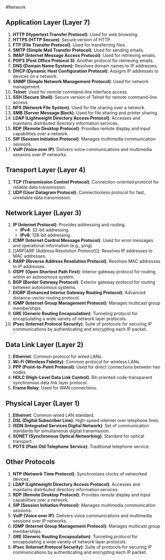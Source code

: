 #Network
## Application Layer (Layer 7)

1. **HTTP (Hypertext Transfer Protocol)**: Used for web browsing.
2. **HTTPS (HTTP Secure)**: Secure version of HTTP.
3. **FTP (File Transfer Protocol)**: Used for transferring files.
4. **SMTP (Simple Mail Transfer Protocol)**: Used for sending emails.
5. **IMAP (Internet Message Access Protocol)**: Used for retrieving emails.
6. **POP3 (Post Office Protocol 3)**: Another protocol for retrieving emails.
7. **DNS (Domain Name System)**: Resolves domain names to IP addresses.
8. **DHCP (Dynamic Host Configuration Protocol)**: Assigns IP addresses to devices on a network.
9. **SNMP (Simple Network Management Protocol)**: Used for network management.
10. **Telnet**: Used for remote command-line interface access.
11. **SSH (Secure Shell)**: Secure version of Telnet for remote command-line access.
12. **NFS (Network File System)**: Used for file sharing over a network.
13. **SMB (Server Message Block)**: Used for file sharing and printer sharing.
14. **LDAP (Lightweight Directory Access Protocol)**: Accesses and maintains distributed directory information services.
15. **RDP (Remote Desktop Protocol)**: Provides remote display and input capabilities over a network.
16. **SIP (Session Initiation Protocol)**: Manages multimedia communication sessions.
17. **VoIP (Voice over IP)**: Delivers voice communications and multimedia sessions over IP networks.

## Transport Layer (Layer 4)

1. **TCP (Transmission Control Protocol)**: Connection-oriented protocol for reliable data transmission.
2. **UDP (User Datagram Protocol)**: Connectionless protocol for fast, unreliable data transmission.

## Network Layer (Layer 3)

1. **IP (Internet Protocol)**: Provides addressing and routing.
   - **IPv4**: 32-bit addressing.
   - **IPv6**: 128-bit addressing.
2. **ICMP (Internet Control Message Protocol)**: Used for error messages and operational information (e.g., ping).
3. [[ARP|ARP (Address Resolution Protocol)]]: Resolves IP addresses to MAC addresses.
4. **RARP (Reverse Address Resolution Protocol)**: Resolves MAC addresses to IP addresses.
5. **OSPF (Open Shortest Path First)**: Interior gateway protocol for routing within an autonomous system.
6. **BGP (Border Gateway Protocol)**: Exterior gateway protocol for routing between autonomous systems.
7. **EIGRP (Enhanced Interior Gateway Routing Protocol)**: Advanced distance-vector routing protocol.
8. **IGMP (Internet Group Management Protocol)**: Manages multicast group memberships.
9. **GRE (Generic Routing Encapsulation)**: Tunneling protocol for encapsulating a wide variety of network layer protocols.
10. **IPsec (Internet Protocol Security)**: Suite of protocols for securing IP communications by authenticating and encrypting each IP packet.

## Data Link Layer (Layer 2)

1. **Ethernet**: Common protocol for wired LANs.
2. **Wi-Fi (Wireless Fidelity)**: Common protocol for wireless LANs.
3. **PPP (Point-to-Point Protocol)**: Used for direct connections between two nodes.
4. **HDLC (High-Level Data Link Control)**: Bit-oriented code-transparent synchronous data link layer protocol.
5. **Frame Relay**: Used for WAN connections.

## Physical Layer (Layer 1)

1. **Ethernet**: Common wired LAN standard.
2. **DSL (Digital Subscriber Line)**: High-speed internet over telephone lines.
3. **ISDN (Integrated Services Digital Network)**: Set of communication standards for simultaneous digital transmission.
4. **SONET (Synchronous Optical Networking)**: Standard for optical transport.
5. **POTS (Plain Old Telephone Service)**: Traditional telephone service.

## Other Protocols

1. **NTP (Network Time Protocol)**: Synchronizes clocks of networked devices.
2. **LDAP (Lightweight Directory Access Protocol)**: Accesses and maintains distributed directory information services.
3. **RDP (Remote Desktop Protocol)**: Provides remote display and input capabilities over a network.
4. **SIP (Session Initiation Protocol)**: Manages multimedia communication sessions.
5. **VoIP (Voice over IP)**: Delivers voice communications and multimedia sessions over IP networks.
6. **IGMP (Internet Group Management Protocol)**: Manages multicast group memberships.
7. **GRE (Generic Routing Encapsulation)**: Tunneling protocol for encapsulating a wide variety of network layer protocols.
8. **IPsec (Internet Protocol Security)**: Suite of protocols for securing IP communications by authenticating and encrypting each IP packet.